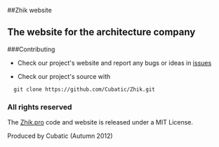 ##Zhik website

The website for the architecture company
-----------------------
###Contributing

* Check our project's website and report any bugs or ideas in [issues](https://github.com/Cubatic/Zhik/issues)

* Check our project's source with
```
  git clone https://github.com/Cubatic/Zhik.git
```

### All rights reserved ###
The [Zhik.pro](http://www.zhik.pro) code and website is released under a MIT License.

Produced by Cubatic (Autumn 2012)
